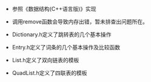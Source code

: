 - 参照《数据结构(C++语言版)》实现
- 调用remove函数会导致内存出错，暂未排查出问题所在。

- Dictionary.h定义了跳转表的几个基本操作
- Entry.h定义了词条的几个基本操作及比较函数
- List.h定义了双向链表的模板
- QuadList.h定义了四联表的模板
